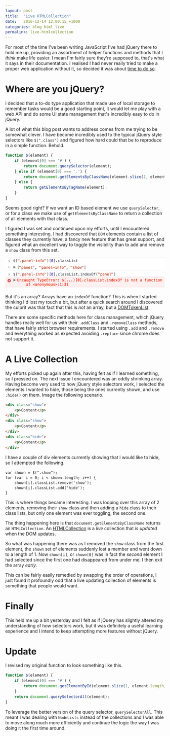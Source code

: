 ```yaml
---
layout: post
title:  "Live HTMLCollection"
date:   2016-12-14 12:00:15 +1000
categories: blog html live
permalink: live-htmlcollection
---
```

For most of the time I've been writing JavaScript I've had jQuery there to hold me up, providing an assortment of helper functions and methods that I _think_ make life easier. I mean I'm fairly sure they're supposed to, that's what it says in their documentation. I realised I had never really tried to make a proper web application without it, so decided it was about [time to do so](https://dayvidwhy.github.io/local-to-do/).

# Where are you jQuery?
I decided that a to-do type application that made use of local storage to remember tasks would be a good starting point, it would let me play with a web API and do some UI state management that's incredibly easy to do in jQuery. 

A lot of what this blog post wants to address comes from me trying to be somewhat clever. I have become incredibly used to the typical jQuery style selectors like `$(".class")` and figured how hard could that be to reproduce in a simple function. Behold.

```js
function $(element) {
    if (element[0] === '#') {
        return document.querySelector(element);
    } else if (element[0] === '.') {
        return document.getElementsByClassName(element.slice(1, element.length));
    } else {
        return getElementsByTagName(element);
    }
}
```

Seems good right? If we want an ID based element we use `querySelector`, or for a class we make use of `getElementsByClassName` to return a collection of all elements with that class.

I figured I was set and continued upon my efforts, until I encountered something interesting. I had discovered that `DOM` elements contain a list of classes they currently have, a fancy new feature that has great support, and figured what an excellent way to toggle the visibility than to add and remove a `show` class from this set.

![Error from indexOf](images/htmlcollection/error.png "Error from indexOf")

But it's an array? Arrays have an `indexOf` function? This is when I started thinking I'd lost my touch a bit, but after a quick search around I discovered the culprit was that fact that this is _not_ an array, but a [DOMTokenList](https://developer.mozilla.org/en/docs/Web/API/DOMTokenList). 

There are some specific methods here for class management, which jQuery handles really well for us with their `.addClass` and `.removeClass` methods, that have fairly strict browser requirements. I started using `.add` and `.remove` and everything worked as expected avoiding `.replace` since chrome does not support it.

# A Live Collection
My efforts picked up again after this, having felt as if I learned something, so I pressed on. The next issue I encountered was an oddly shrinking array. Having become very used to how jQuery style selectors work, I selected the elements I wanted to hide, those being the ones currently shown, and use `.hide()` on them. Image the following scenario.

```html
<div class="show">
    <p>Content</p>
</div>
<div class="show">
    <p>Content</p>
</div>
<div class="hide">
    <p>Content</p>
</div>
```

I have a couple of div elements currently showing that I would like to hide, so I attempted the following.

```
var shown = $(".show");
for (var i = 0; i < shown.length; i++) {
    shown[i].classList.remove('show');
    shown[i].classList.add('hide');
}
```

This is where things became interesting. I was looping over this array of 2 elements, removing their `show` class and then adding a `hide` class to their class lists, but only one element was ever toggling, the second one. 

The thing happening here is that `document.getElementsByClassName` returns an `HTMLCollection`. An [HTMLCollection](https://developer.mozilla.org/en/docs/Web/API/HTMLCollection) is a _live_ collection that is _updated_ when the DOM updates. 

So what was happening there was as I removed the `show` class from the first element, the `shown` set of elements suddenly lost a member and went down to a length of 1. Now `shown[i]`, or `shown[0]` was in fact the _second_ element I had selected since the first one had disappeared from under me. I then exit the array _early_.

This can be fairly easily remedied by swapping the order of operations, I just found it profoundly odd that a live updating collection of elements is something that people would want.

# Finally
This held me up a bit yesterday and I felt as if jQuery has slightly altered my understanding of how selectors work, but it was definitely a useful learning experience and I intend to keep attempting more features without jQuery.

# Update
I revised my original function to look something like this.

```js
function $(element) {
    if (element[0] === '#') {
        return document.getElementById(element.slice(1, element.length));
    }
    return document.querySelectorAll(element);
}
```

To leverage the better version of the query selector, `querySelectorAll`. This meant I was dealing with `NodeLists` instead of the collections and I was able to move along much more efficiently and continue the logic the way I was doing it the first time around.